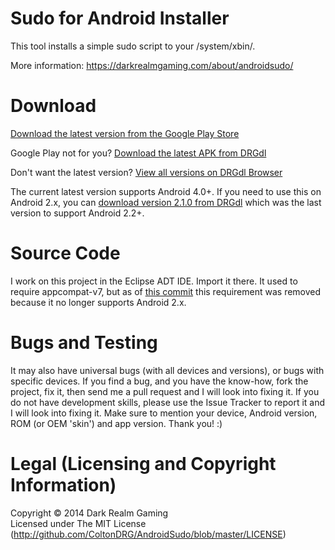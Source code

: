 Sudo for Android Installer
==========================

This tool installs a simple sudo script to your /system/xbin/.

More information: https://darkrealmgaming.com/about/androidsudo/


Download
========

[Download the latest version from the Google Play Store](https://play.google.com/store/apps/details?id=com.darkrealmgaming.androidsudo)

Google Play not for you? [Download the latest APK from DRGdl](https://dl.darkrealmgaming.com/development/android/sudoinstaller/latest.php)

Don't want the latest version? [View all versions on DRGdl Browser](https://dl.darkrealmgaming.com/development/android/sudoinstaller/)



The current latest version supports Android 4.0+. If you need to use this on Android 2.x, you can [download version 2.1.0 from DRGdl](https://dl.darkrealmgaming.com/development/android/sudoinstaller/androidsudo-210.apk) which was the last version to support Android 2.2+.


Source Code
===========

I work on this project in the Eclipse ADT IDE. Import it there. It used to require appcompat-v7, but as of [this commit](https://github.com/ColtonDRG/AndroidSudo/commit/e9047209958b9fa87ffbf06a854a40c055b76d89) this requirement was removed because it no longer supports Android 2.x.


Bugs and Testing
================

It may also have universal bugs (with all devices and versions), or bugs with specific devices. If you find a bug, and you have the know-how, fork the project, fix it, then send me a pull request and I will look into fixing it. If you do not have development skills, please use the Issue Tracker to report it and I will look into fixing it. Make sure to mention your device, Android version, ROM (or OEM 'skin') and app version. Thank you! :)


Legal (Licensing and Copyright Information)
===========================================

Copyright &copy; 2014 Dark Realm Gaming
<br>
Licensed under The MIT License (http://github.com/ColtonDRG/AndroidSudo/blob/master/LICENSE)
